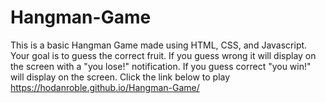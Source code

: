 # Hangman-Game
This is a basic Hangman Game made using HTML, CSS, and Javascript. Your goal is to guess the correct fruit. If you guess wrong it will display on the screen with a "you lose!" notification. If you guess correct "you win!" will display on the screen. Click the link below to play https://hodanroble.github.io/Hangman-Game/
